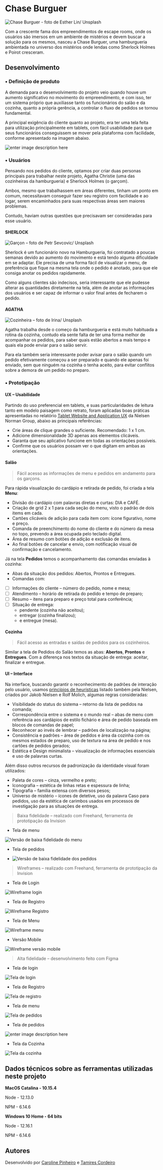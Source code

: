 # Chase Burguer

![Chase Burguer - foto de Esther Lin/ Unsplash](https://trello-attachments.s3.amazonaws.com/5f0f71b2a4217c75a2a906cb/5f0f744d4758793e49cd5d31/a0930c45d15c947dfd06609c69f5e310/chase-burguer.jpg)


Com a crescente fama dos empreendimentos de escape rooms, onde os usuários são imersos em um ambiente de mistérios e devem buscar a solução para os mesmos, nasceu a Chase Burguer, uma hamburgueria ambientada no universo dos mistérios onde lendas como Sherlock Holmes e Poirot cresceram.

## Desenvolvimento

### • Definição de produto

A demanda para o desenvolvimento do projeto veio quando houve um aumento significativo no movimento do empreendimento, e com isso, ter um sistema próprio que auxiliasse tanto os funcionários do salão e da cozinha, quanto a própria gerência, a controlar o fluxo de pedidos se tornou fundamental.

A principal exigência do cliente quanto ao projeto, era ter uma tela feita para utilização principalmente em tablets, com fácil usabilidade para que seus funcionários conseguissem se mover pela plataforma com facilidade, conforme apresentado na imagem abaixo.

![enter image description here](https://user-images.githubusercontent.com/110297/45984241-b8b51c00-c025-11e8-8fa4-a390016bee9d.gif)

### • Usuários

Pensando nos pedidos do cliente, optamos por criar duas personas principais para trabalhar neste projeto, Agatha Christie (uma das cozinheiras da hamburgueria) e Sherlock Holmes (o garçom).

Ambos, mesmo que trabalhassem em áreas diferentes, tinham um ponto em comum, necessitavam conseguir fazer seu registro com facilidade e ao logar, serem encaminhados para suas respectivas áreas sem maiores problemas.

Contudo, haviam outras questões que precisavam ser consideradas para esse usuário.

  

#### SHERLOCK 

![Garçon – foto de Petr Sevcovic/ Unsplash](https://trello-attachments.s3.amazonaws.com/5f0f71b2a4217c75a2a906cb/5f0f744d4758793e49cd5d31/89fc1c5b2335ae04da00294389db8416/petr-sevcovic.jpg)

Sherlock é um funcionário novo na Hamburgueria, foi contratado a poucas semanas devido ao aumento do movimento e está tendo alguma dificuldade em se adaptar. Ele precisa de uma forma fácil de visualizar o menu, de preferência que fique na mesma tela onde o pedido é anotado, para que ele consiga anotar os pedidos rapidamente.

Como alguns clientes são indecisos, seria interessante que ele pudesse alterar as quantidades diretamente na tela, além de anotar as informações dos usuários e ser capaz de informar o valor final antes de fecharem o pedido.

  

#### AGATHA 
![Cozinheira – foto de Irina/ Unsplash](https://trello-attachments.s3.amazonaws.com/5f0f71b2a4217c75a2a906cb/5f0f744d4758793e49cd5d31/45316ac7acb02dfc560ccb76a03b752e/irina.jpg)

Agatha trabalha desde o começo da hamburgueria e está muito habituada a rotina da cozinha, contudo ela sente falta de ter uma forma melhor de acompanhar os pedidos, para saber quais estão abertos a mais tempo e quais ela pode enviar para o salão servir.

Para ela também seria interessante poder avisar para o salão quando um pedido efetivamente começou a ser preparado e quando ele apenas foi enviado, sem que ninguém na cozinha o tenha aceito, para evitar conflitos sobre a demora de um pedido no preparo.

  

### • Prototipação

#### UX – Usabilidade

Partindo do uso preferencial em tablets, e suas particularidades de leitura tanto em modelo paisagem como retrato, foram aplicadas boas práticas apresentadas no relatório [Tablet Website and Application UX](https://www.nngroup.com/reports/tablets/) da Nielsen Norman Group, abaixo as principais referências:

- Crie áreas de clique grandes o suficiente. Recomendado: 1 x 1 cm.
- Adicione dimensionalidade 3D apenas aos elementos clicáveis.
- Garanta que seu aplicativo funcione em todas as orientações possíveis.
- Confirme que os usuários possam ver o que digitam em ambas as orientações.

#### Salão

>Fácil acesso as informações de menu e pedidos em andamento para os garçons.

Para rápida visualização do cardápio e retirada de pedido, foi criada a tela **Menu**:

 - Divisão do cardápio com palavras diretas e curtas: DIA e CAFÉ.
 - Criação de grid 2 x 1 para cada seção do menu, visto o padrão de dois items em cada.
 - Cartões clicáveis de adição para cada item com: ícone figurativo, nome e preço.
 - Comanda de preenchimento do nome do cliente e do número da mesa no topo, prevendo a área ocupada pelo teclado digital.
 - Área de resumo com botões de adição e exclusão de itens.
 - Ao final botões de cancelar e envio, com notificação visual de confirmação e cancelamento.

Já na tela **Pedidos** temos o acompanhamento das comandas enviadas à cozinha:

 - Abas da situação dos pedidos: Abertos, Prontos e Entregues.
 - Comandas com: 
 - [ ] Informações do cliente – número do pedido, nome e mesa;
 - [ ] Atendimento – horário de retirada do pedido e tempo de preparo; 
 - [ ] Resumo – itens para preparo e preço total para conferência;
 - [ ] Situação de entrega:
	- pendente (cozinha não aceitou);
	- entregar (cozinha finalizou);
	- e entregue (mesa).

#### Cozinha

>Fácil acesso as entradas e saídas de pedidos para os cozinheiros.

Similar a tela de Pedidos do Salão temos as abas: **Abertos**, **Prontos** e **Entregues**.
Com a diferença nos textos da situação de entrega: aceitar, finalizar e entregue.

#### UI – Interface
Na interface, buscando garantir o reconhecimento de padrões de interação pelo usuário, usamos [princípios de heurísticas](https://www.nngroup.com/articles/ten-usability-heuristics/) listado também pela Nielsen, criados por Jakob Nielsen e Rolf Molich, algumas regras consideradas:

 - Visibilidade do status do sistema – retorno da lista de pedidos na comanda;
 - Correspondência entre o sistema e o mundo real – abas de menu com referência aos cardápios de estilo fichário e área de pedido baseada em blocos de comandas de papel;
 - Reconhecer ao invés de lembrar – padrões de localização na página;
 - Consistência e padrões – área de pedidos e área da cozinha com os mesmos estados de preparo, uso de textura na área de pedido e nos cartões de pedidos gerados;
 - Estética e Design minimalista – visualização de informações essenciais e uso de palavras curtas.

Além disso outros recursos de padronização da identidade visual foram utilizados: 

 - Paleta de cores – cinza, vermelho e preto;
 - Iconografia – estética de linhas retas e espessura de linha;
 - Tipografia – família extensa com diversos pesos;
 - Universo de mistério – ícones de detetive, uso da palavra Caso para pedidos, uso da estética de carimbos usados em processos de investigação para as situações de entrega.

> Baixa fidelidade – realizado com Freehand, ferramenta de prototipação da Invision

- Tela de menu

![Versão de baixa fidelidade do menu](https://trello-attachments.s3.amazonaws.com/5f0f71b2a4217c75a2a906cb/5f21bddadb9757047338a1f1/1fbd0bfab5fbca885235bae1745a3d44/baixaf.png)

- Tela de pedidos

- ![Versão de baixa fidelidade dos pedidos](https://trello-attachments.s3.amazonaws.com/5f0f71b2a4217c75a2a906cb/5f2b334415ed80851c950fac/8493b79aeecdaa6bb04133008d9b4277/baixafpedidos.png)

  
 
> Wireframes – realizado com Freehand, ferramenta de prototipação da Invision

- Tela de Login

![Wireframe login](https://trello-attachments.s3.amazonaws.com/5f0f71b2a4217c75a2a906cb/5f1732e571a6e1624b3ddafb/e2fa4432a9331d9734931dcdef8a5f9c/Captura_de_Tela_2020-07-21_%C3%A0s_16.37.45.png)

- Tela de Registro

![Wireframe Registro](https://trello-attachments.s3.amazonaws.com/5f0f71b2a4217c75a2a906cb/5f1732ebea37c33577d13d93/78e202c5b559c82e4c29a8c30b6262fd/Captura_de_Tela_2020-07-21_%C3%A0s_16.37.50.png)

- Tela de Menu

![Wireframe menu](https://trello-attachments.s3.amazonaws.com/5f0f71b2a4217c75a2a906cb/5f21bddadb9757047338a1f1/5d9bb53245101e4ad578295f4f4cfd8b/Captura_de_Tela_2020-07-29_%C3%A0s_15.19.34.png)

- Versão Mobile

![Wireframe versão mobile](https://trello-attachments.s3.amazonaws.com/5f0f71b2a4217c75a2a906cb/5f21bddadb9757047338a1f1/5324001649c46cc95507d9e806209d5e/Captura_de_Tela_2020-07-30_%C3%A0s_14.30.17.png)

  

> Alta fidelidade – desenvolvimento feito com Figma

- Tela de login

![Tela de login](https://trello-attachments.s3.amazonaws.com/5f0f71b2a4217c75a2a906cb/5f1732e571a6e1624b3ddafb/241051552c525fd0a541936f6b49a65f/Login-2.png)

- Tela de Registro

![Tela de registro](https://trello-attachments.s3.amazonaws.com/5f0f71b2a4217c75a2a906cb/5f1732ebea37c33577d13d93/ddabdf1d793c1198f5202e3c3d2ce4a2/Registro.png)

- Tela de menu

![Tela de pedidos](https://trello-attachments.s3.amazonaws.com/5f0f71b2a4217c75a2a906cb/5f21bddadb9757047338a1f1/261844ee0d12b3a9ac90eabc8e977229/Captura_de_Tela_2020-08-03_%C3%A0s_12.57.34.png)

- Tela de pedidos

![enter image description here](https://trello-attachments.s3.amazonaws.com/5f0f71b2a4217c75a2a906cb/5f2b334415ed80851c950fac/09a04af167a03e30a457c48a9b528082/Captura_de_Tela_2020-08-05_%C3%A0s_19.31.15.png)

- Tela da Cozinha

![Tela da cozinha](https://trello-attachments.s3.amazonaws.com/5f0f71b2a4217c75a2a906cb/5f31a64ad4d5f13323e32be1/aa40d457f608ec0d096ae1854b26ade4/tela_da_cozinha.png)

  

## Dados técnicos sobre as ferramentas utilizadas neste projeto

  

**MacOS Catalina - 10.15.4**

  

Node - 12.13.0

  

NPM - 6.14.6

  

**Windows 10 Home - 64 bits**

  

Node - 12.16.1

  

NPM - 6.14.6



## Autores

Desenvolvido por [Caroline Pinheiro](https://github.com/carolpinheiro) e [Tamires Cordeiro](https://github.com/mirescordeiro/)
